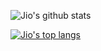 ![Jio's github stats](https://github-readme-stats.vercel.app/api?username=lockjio&count_private=true&hide=issues&show_icons=true)

[![Jio's top langs](https://github-readme-stats.vercel.app/api/top-langs/?username=lockjio&hide=makefile&layout=compact)](https://github.com/lockjio/github-readme-stats)

<!--
**lockjio/lockjio** is a ✨ _special_ ✨ repository because its `README.md` (this file) appears on your GitHub profile.

Here are some ideas to get you started:

- 🔭 I’m currently working on ...
- 🌱 I’m currently learning ...
- 👯 I’m looking to collaborate on ...
- 🤔 I’m looking for help with ...
- 💬 Ask me about ...
- 📫 How to reach me: ...
- 😄 Pronouns: ...
- ⚡ Fun fact: ...
-->
